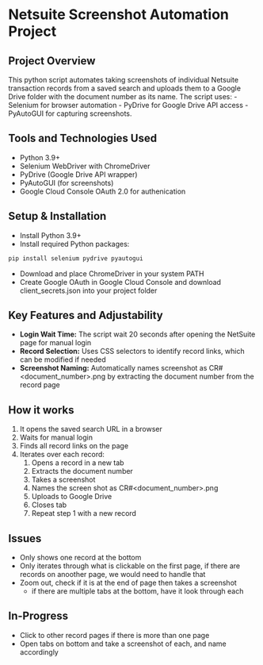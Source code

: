 # Netsuite Screenshot Automation Project

## Project Overview

This python script automates taking screenshots of individual Netsuite transaction records from a saved search and uploads them to a Google Drive folder with the document number as its name. The script uses: 
    - Selenium for browser automation
    - PyDrive for Google Drive API access
    - PyAutoGUI for capturing screenshots.

## Tools and Technologies Used
- Python 3.9+
- Selenium WebDriver with ChromeDriver
- PyDrive (Google Drive API wrapper)
- PyAutoGUI (for screenshots)
- Google Cloud Console OAuth 2.0 for authenication


## Setup & Installation
- Install Python 3.9+
- Install required Python packages: 
```bash
pip install selenium pydrive pyautogui
```
- Download and place ChromeDriver in your system PATH
- Create Google OAuth in Google Cloud Console and download client_secrets.json into your project folder

## Key Features and Adjustability
- **Login Wait Time:** The script wait 20 seconds after opening the NetSuite page for manual login
- **Record Selection:** Uses CSS selectors to identify record links, which can be modified if needed
- **Screenshot Naming:** Automatically names screenshot as CR#<document_number>.png by extracting the document number from the record page

## How it works
1. It opens the saved search URL in a browser
2. Waits for manual login
3. Finds all record links on the page
4. Iterates over each record: 
    1. Opens a record in a new tab
    2. Extracts the document number
    3. Takes a screenshot
    4. Names the screen shot as CR#<document_number>.png
    5. Uploads to Google Drive
    6. Closes tab
    7. Repeat step 1 with a new record

## Issues
- Only shows one record at the bottom
- Only iterates through what is clickable on the first page, if there are records on anoother page, we would need to handle that
- Zoom out, check if it is at the end of page then takes a screenshot
    - if there are multiple tabs at the bottom, have it look through each

## In-Progress
- Click to other record pages if there is more than one page
- Open tabs on bottom and take a screenshot of each, and name accordingly

